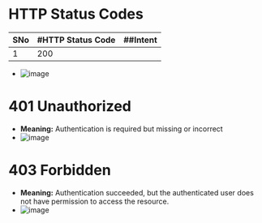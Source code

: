 # HTTP Status Codes
|SNo| #HTTP Status Code  | ##Intent |
| :--- | :--- | :--- |
| 1 | 200 | |
* ![image](https://user-images.githubusercontent.com/7721150/229872458-44606c57-b0d4-4d33-a25c-789d8f9d4306.png)

# 401 Unauthorized
* **Meaning:** Authentication is required but missing or incorrect
* ![image](https://github.com/user-attachments/assets/31ef572d-daac-4a19-904b-3f6508824649)
# 403 Forbidden
* **Meaning:** Authentication succeeded, but the authenticated user does not have permission to access the resource.
* ![image](https://github.com/user-attachments/assets/7cfdc927-7652-49a9-b651-43cb1b0b113b)
